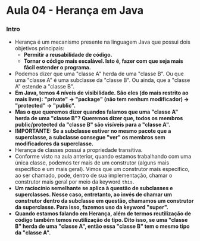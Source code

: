 # Aula 04 - Herança em Java

### Intro
* Herança é um mecanismo presente na linguagem Java que possui dois objetivos principais:
  * __Permitir a reusabilidade de código.__
  * __Tornar o código mais escalável. Isto é, fazer com que seja mais fácil estender o programa.__
* Podemos dizer que uma "classe A" herda de uma "classe B". Ou que uma "classe A" é uma subclasse da "classe B". Ou ainda, que a "classe A" estende a "classe B".
* __Em Java, temos 4 níveis de visibilidade. São eles (do mais restrito ao mais livre): "private" -> "package" (não tem nenhum modificador) -> "protected" -> "public".__
* __Mas o que queremos dizer quandos falamos que uma "classe A" herda de uma "classe B"? Queremos dizer que, todos os membros public/protected da "classe B" são visíveis para a "classe A".__
* __IMPORTANTE: Se a subclasse estiver no mesmo pacote que a superclasse, a subclasse consegue "ver" os membros sem modificadores da superclasse.__
* Herança de classes possui a propriedade transitiva.
* Conforme visto na aula anterior, quando estamos trabalhando com uma única classe, podemos ter mais de um construtor (alguns mais específico e um mais geral). Vimos que um construtor mais específico, ao ser chamado, pode, dentro de sua implementação, chamar o construtor mais geral por meio da keyword ```this```. 
* __Um raciocínio semelhante se aplica à questão de subclasses e superclasses. Nesse caso, entretanto, ao invés de chamar um construtor dentro da subclasse em questão, chamamos um construtor da superclasse. Para isso, fazemos uso da keyword "super".__
* __Quando estamos falando em Herança, além de termos reutilização de código também temos reutilização de tipo. Dito isso, se uma "classe B" herda de uma "classe A", então essa "classe B" tem o mesmo tipo da "classe A".__
